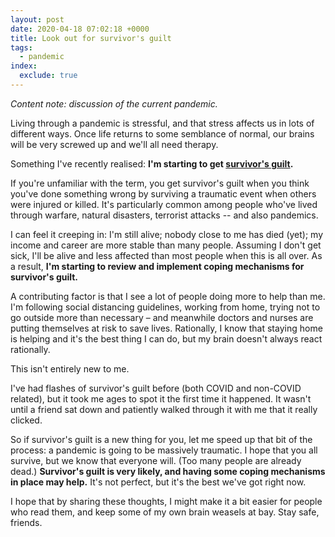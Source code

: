 ```yaml
---
layout: post
date: 2020-04-18 07:02:18 +0000
title: Look out for survivor's guilt
tags:
  - pandemic
index:
  exclude: true
---
```


*Content note: discussion of the current pandemic.*

Living through a pandemic is stressful, and that stress affects us in lots of different ways.
Once life returns to some semblance of normal, our brains will be very screwed up and we'll all need therapy.

Something I've recently realised: **I'm starting to get [survivor's guilt](https://en.wikipedia.org/wiki/Survivor_guilt).**

If you're unfamiliar with the term, you get survivor's guilt when you think you've done something wrong by surviving a traumatic event when others were injured or killed.
It's particularly common among people who've lived through warfare, natural disasters, terrorist attacks -- and also pandemics.

I can feel it creeping in: I'm still alive; nobody close to me has died (yet); my income and career are more stable than many people.
Assuming I don't get sick, I'll be alive and less affected than most people when this is all over.
As a result, **I'm starting to review and implement coping mechanisms for survivor's guilt.**

A contributing factor is that I see a lot of people doing more to help than me.
I'm following social distancing guidelines, working from home, trying not to go outside more than necessary – and meanwhile doctors and nurses are putting themselves at risk to save lives.
Rationally, I know that staying home is helping and it's the best thing I can do, but my brain doesn't always react rationally.

This isn't entirely new to me.

I've had flashes of survivor's guilt before (both COVID and non-COVID related), but it took me ages to spot it the first time it happened.
It wasn't until a friend sat down and patiently walked through it with me that it really clicked.

So if survivor's guilt is a new thing for you, let me speed up that bit of the process: a pandemic is going to be massively traumatic.
I hope that you all survive, but we know that everyone will.
(Too many people are already dead.)
**Survivor's guilt is very likely, and having some coping mechanisms in place may help.**
It's not perfect, but it's the best we've got right now.

I hope that by sharing these thoughts, I might make it a bit easier for people who read them, and keep some of my own brain weasels at bay.
Stay safe, friends.
